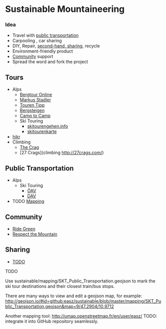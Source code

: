 # Sustainable Mountaineering

### Idea
- Travel with [public transportation](#public-transportation)
- Carpooling , car sharing
- DIY, Repair, [second-hand, sharing](#sharing), recycle
- Environment-friendly product
- [Community](#community) support
- Spread the word and fork the project

## Tours
- Alps
  - [Bergtour Online](http://www.bergtour-online.de/wanderkarte/)
  - [Markus Stadler](http://www.stadler-markus.de/skitouren/tourentipps.htm)
  - [Touren Tipp](http://www.tourentipp.de/)
  - [Bergsteigen](http://www.bergsteigen.com/)
  - [Camp to Camp](http://www.camptocamp.org/)
  - Ski Touring
    - [skitourengehen.info](http://www.skitourengehen.info/skitouren)
    - [skitourenkarte](http://skitourenkarte.eu/)
 - [hikr](http://www.hikr.org/map.php)
 - Climbing
   - [The Crag](https://www.thecrag.com/climbing/germany/oberbayern)
   - [27 Crags](climbing http://27crags.com/)

## Public Transportation
- Alps
  - Ski Touring
    - [ÖAV](http://www.alpenverein.at/portal/news/aktuelle_news/2013_12_19_skitouren-mit-oeffis.php)
    - [DAV](http://www.alpinjournal.de/html/skitouren_mit_bus_und_bahn.html)
- TODO [Mapping](mapping/README.md) 

## Community
- [Ride Green](http://www.ridegreener.com/)
- [Respect the Mountain](http://www.respectthemountains.com/)

## Sharing
- [TODO](http://www.fuereinebesserewelt.info/linktipps-zum-tauschen-teilen-leihen/)


TODO

Use sustainable/mapping/SKT_Public_Transportation.geojson to mark the ski tour destinations and their closest train/bus stops.

There are many ways to view and edit a geojson map, for example: http://geojson.io/#id=github:easz/sustainable/blob/master/mapping/SKT_Public_Transportation.geojson&map=9/47.2904/10.9712

Another mapping tool: http://umap.openstreetmap.fr/en/user/easz/ TODO: integrate it into GitHub repository seamlessly.



